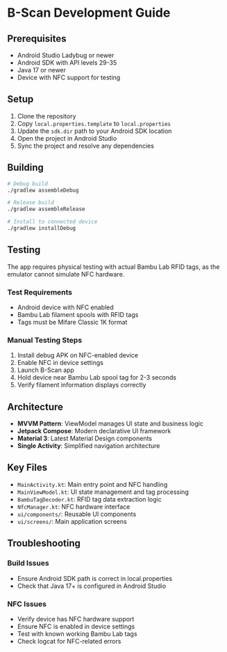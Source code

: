 # B-Scan Development Guide

## Prerequisites

- Android Studio Ladybug or newer
- Android SDK with API levels 29-35
- Java 17 or newer
- Device with NFC support for testing

## Setup

1. Clone the repository
2. Copy `local.properties.template` to `local.properties`
3. Update the `sdk.dir` path to your Android SDK location
4. Open the project in Android Studio
5. Sync the project and resolve any dependencies

## Building

```bash
# Debug build
./gradlew assembleDebug

# Release build  
./gradlew assembleRelease

# Install to connected device
./gradlew installDebug
```

## Testing

The app requires physical testing with actual Bambu Lab RFID tags, as the emulator cannot simulate NFC hardware.

### Test Requirements

- Android device with NFC enabled
- Bambu Lab filament spools with RFID tags
- Tags must be Mifare Classic 1K format

### Manual Testing Steps

1. Install debug APK on NFC-enabled device
2. Enable NFC in device settings
3. Launch B-Scan app
4. Hold device near Bambu Lab spool tag for 2-3 seconds
5. Verify filament information displays correctly

## Architecture

- **MVVM Pattern**: ViewModel manages UI state and business logic
- **Jetpack Compose**: Modern declarative UI framework
- **Material 3**: Latest Material Design components
- **Single Activity**: Simplified navigation architecture

## Key Files

- `MainActivity.kt`: Main entry point and NFC handling
- `MainViewModel.kt`: UI state management and tag processing
- `BambuTagDecoder.kt`: RFID tag data extraction logic
- `NfcManager.kt`: NFC hardware interface
- `ui/components/`: Reusable UI components
- `ui/screens/`: Main application screens

## Troubleshooting

### Build Issues
- Ensure Android SDK path is correct in local.properties
- Check that Java 17+ is configured in Android Studio

### NFC Issues  
- Verify device has NFC hardware support
- Ensure NFC is enabled in device settings
- Test with known working Bambu Lab tags
- Check logcat for NFC-related errors
